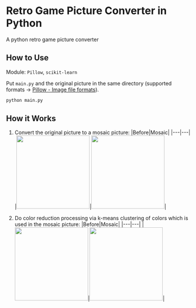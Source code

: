 # Retro Game Picture Converter in Python

A python retro game picture converter

## How to Use

Module: `Pillow`, `scikit-learn`

Put `main.py` and the original picture in the same directory (supported formats -> [Pillow - Image file formats](https://pillow.readthedocs.io/en/latest/handbook/image-file-formats.html)).

```bash
python main.py
```

##  How it Works

1. Convert the original picture to a mosaic picture:
|Before|Mosaic|
|---|---|
|<img src = "https://github.com/snaka0213/dot_converter/blob/images/before.png" width = "200x200">|<img src = "https://github.com/snaka0213/dot_converter/blob/images/mosaic.png" width = "200x200">|


2. Do color reduction processing via k-means clustering of colors which is used in the mosaic picture:
|Before|Mosaic|
|---|---|
|<img src = "https://github.com/snaka0213/dot_converter/blob/images/mosaic.png" width = "200x200">|<img src = "https://github.com/snaka0213/dot_converter/blob/images/after.png" width = "200x200">|
